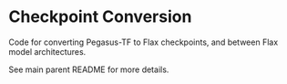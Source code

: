 # Checkpoint Conversion

Code for converting Pegasus-TF to Flax checkpoints, and between Flax model
architectures.

See main parent README for more details.
